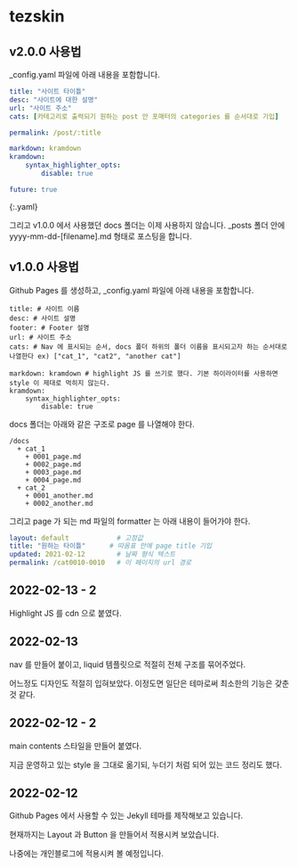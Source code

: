 # tezskin

## v2.0.0 사용법

_config.yaml 파일에 아래 내용을 포함합니다.

```yaml
title: "사이트 타이틀"
desc: "사이트에 대한 설명"
url: "사이트 주소"
cats: [카테고리로 출력되기 원하는 post 안 포매터의 categories 를 순서대로 기입]

permalink: /post/:title

markdown: kramdown
kramdown:
    syntax_highlighter_opts:
        disable: true

future: true
```
{:.yaml}

그리고 v1.0.0 에서 사용했던 docs 폴더는 이제 사용하지 않습니다. _posts 폴더 안에 yyyy-mm-dd-[filename].md 형태로 포스팅을 합니다.

## v1.0.0 사용법

Github Pages 를 생성하고, _config.yaml 파일에 아래 내용을 포함합니다.

```
title: # 사이트 이름
desc: # 사이트 설명
footer: # Footer 설명
url: # 사이트 주소
cats: # Nav 에 표시되는 순서, docs 폴더 하위의 폴더 이름을 표시되고자 하는 순서대로 나열한다 ex) ["cat_1", "cat2", "another cat"]

markdown: kramdown # highlight JS 를 쓰기로 했다. 기본 하이라이터를 사용하면 style 이 제대로 먹히지 않는다.
kramdown:
    syntax_highlighter_opts:
        disable: true
```

docs 폴더는 아래와 같은 구조로 page 를 나열해야 한다.

```plaintext
/docs
  + cat_1
    + 0001_page.md
    + 0002_page.md
    + 0003_page.md
    + 0004_page.md
  + cat_2
    + 0001_another.md
    + 0002_another.md
```

그리고 page 가 되는 md 파일의 formatter 는 아래 내용이 들어가야 한다.

```yaml
layout: default            # 고정값
title: "원하는 타이틀"      # 따옴표 안에 page title 기입
updated: 2021-02-12        # 날짜 형식 텍스트
permalink: /cat0010-0010   # 이 페이지의 url 경로
```

## 2022-02-13 - 2

Highlight JS 를 cdn 으로 붙였다.

## 2022-02-13

nav 를 만들어 붙이고, liquid 템플릿으로 적절히 전체 구조를 묶어주었다.

어느정도 디자인도 적절히 입혀보았다. 이정도면 일단은 테마로써 최소한의 기능은 갖춘 것 같다.

## 2022-02-12 - 2

main contents 스타일을 만들어 붙였다.

지금 운영하고 있는 style 을 그대로 옮기되, 누더기 처럼 되어 있는 코드 정리도 했다.

## 2022-02-12

Github Pages 에서 사용할 수 있는 Jekyll 테마를 제작해보고 있습니다.

현재까지는 Layout 과 Button 을 만들어서 적용시켜 보았습니다.

나중에는 개인블로그에 적용시켜 볼 예정입니다.